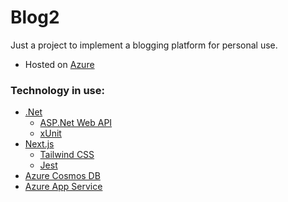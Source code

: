 # Blog2

Just a project to implement a blogging platform for personal use.
- Hosted on [Azure](https://azure.com)

### Technology in use:

- [.Net](https://dotnet.microsoft.com)
  - [ASP.Net Web API](https://dotnet.microsoft.com/en-us/apps/aspnet/apis)
  - [xUnit](https://xunit.net)
- [Next.js](https://nextjs.org)
  - [Tailwind CSS](https://tailwindcss.com)
  - [Jest](https://jestjs.io)
- [Azure Cosmos DB](https://azure.microsoft.com/en-us/products/cosmos-db/)
- [Azure App Service](https://azure.microsoft.com/en-in/products/app-service/)
